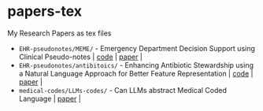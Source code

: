 # papers-tex
My Research Papers as tex files

- `EHR-pseudonotes/MEME/` - Emergency Department Decision Support using Clinical Pseudo-notes | [code](https://github.com/Simonlee711/MEME) | [paper](https://arxiv.org/abs/2402.00160) |
- `EHR-pseudonotes/antibitoics/` - Enhancing Antibiotic Stewardship using a Natural Language Approach for Better Feature Representation | [code](https://github.com/Simonlee711/er-pseudonotes) | [paper](https://arxiv.org/abs/2405.20419) |
- `medical-codes/LLMs-codes/` - Can LLMs abstract Medical Coded Language | [paper](https://arxiv.org/abs/2403.10822) |

